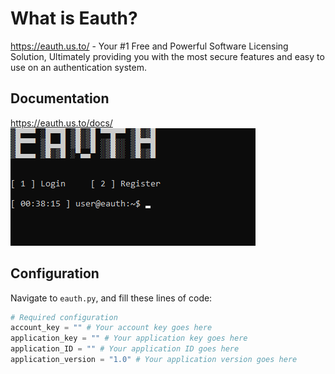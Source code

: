 What is Eauth?
==============

https://eauth.us.to/ - Your #1 Free and Powerful Software Licensing Solution, Ultimately providing you with the most secure features and easy to use on an authentication system.    
  
Documentation
-------------

https://eauth.us.to/docs/
![Eauth python application example SDK](python_app_image.png)

Configuration
-------------

Navigate to `eauth.py`, and fill these lines of code:

```python
# Required configuration
account_key = "" # Your account key goes here
application_key = "" # Your application key goes here
application_ID = "" # Your application ID goes here
application_version = "1.0" # Your application version goes here
```
